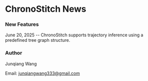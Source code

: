# ChronoStitch News


### New Features

June 20, 2025 -- ChronoStitch supports trajectory inference using a predefined tree graph structure. 






### Author 

Junqiang Wang

Email: junqiangwang333@gmail.com



